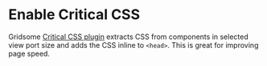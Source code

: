 # Enable Critical CSS

Gridsome [Critical CSS plugin](/plugins/plugin-critical-css) extracts CSS from components in selected view port size and adds the CSS inline to `<head>`. This is great for improving page speed.